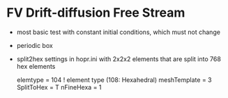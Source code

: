 # FV Drift-diffusion Free Stream
- most basic test with constant initial conditions, which must not change
- periodic box
- split2hex settings in hopr.ini with 2x2x2 elements that are split into 768 hex elements

    elemtype       = 104                         ! element type (108: Hexahedral)
    meshTemplate   = 3
    SplitToHex     = T
    nFineHexa      = 1
